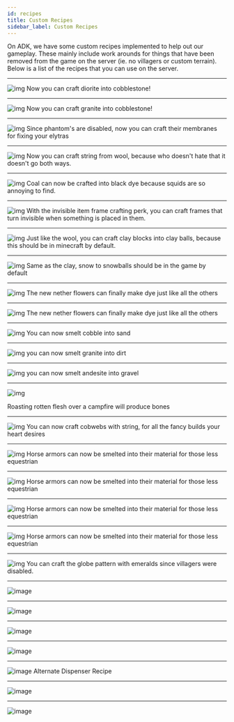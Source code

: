 ```yaml
---
id: recipes
title: Custom Recipes
sidebar_label: Custom Recipes
---
```

On ADK, we have some custom recipes implemented to help out our gameplay. These mainly include work arounds for things that have been removed from the game on the server (ie. no villagers or custom terrain). Below is a list of the recipes that you can use on the server.

---

![img](images/recipe2.PNG)
Now you can craft diorite into cobblestone!

---

![img](images/recipe3.PNG)
Now you can craft granite into cobblestone!


---

![img](images/recipe4.PNG)
Since phantom's are disabled, now you can craft their membranes for fixing your elytras

---

![img](images/recipe5.PNG)
Now you can craft string from wool, because who doesn't hate that it doesn't go both ways.

---

![img](images/recipe6.PNG)
Coal can now be crafted into black dye because squids are so annoying to find.

---

![img](images/recipe7.PNG)
With the invisible item frame crafting perk, you can craft frames that turn invisible when something is placed in them.

---

![img](images/recipe8.PNG)
Just like the wool, you can craft clay blocks into clay balls, because this should be in minecraft by default.

---

![img](images/recipe9.PNG)
Same as the clay, snow to snowballs should be in the game by default

---

![img](images/recipe10.PNG)
The new nether flowers can finally make dye just like all the others

---

![img](images/recipe11.PNG)
The new nether flowers can finally make dye just like all the others

---

![img](images/recipe12.PNG)
You can now smelt cobble into sand

---

![img](images/recipe13.PNG)
you can now smelt granite into dirt

---

![img](images/recipe14.PNG)
you can now smelt andesite into gravel

---

![img](images/recipe15.PNG)

Roasting rotten flesh over a campfire will produce bones

---

![img](images/recipe16.PNG)
You can now craft cobwebs with string, for all the fancy builds your heart desires

---

![img](images/recipe17.PNG)
Horse armors can now be smelted into their material for those less equestrian 

---

![img](images/recipe18.PNG)
Horse armors can now be smelted into their material for those less equestrian 


---

![img](images/recipe19.PNG)
Horse armors can now be smelted into their material for those less equestrian 


---

![img](images/recipe20.PNG)
Horse armors can now be smelted into their material for those less equestrian 


---

![img](images/recipe21.PNG)
You can craft the globe pattern with emeralds since villagers were disabled.

---

![image](https://user-images.githubusercontent.com/71091547/113226561-83c15a00-925e-11eb-9f47-a0ade33b6233.png)

---
![image](https://user-images.githubusercontent.com/71091547/113226573-891ea480-925e-11eb-8a12-297228d70593.png)

---

![image](https://user-images.githubusercontent.com/71091547/115795288-a6e2b380-a39d-11eb-975d-be1ddf5d95b6.png)

---

![image](https://user-images.githubusercontent.com/71091547/115795293-aba76780-a39d-11eb-9952-9e5198cc727b.png)

---

![image](https://user-images.githubusercontent.com/71091547/115795306-b3670c00-a39d-11eb-9f25-0d87b8e7c500.png)
Alternate Dispenser Recipe

---
![image](https://user-images.githubusercontent.com/71091547/115795326-b8c45680-a39d-11eb-9d2a-c84cd304bb1c.png)

---
![image](https://media.discordapp.net/attachments/811390073617645578/848698992976199700/unknown.png)
